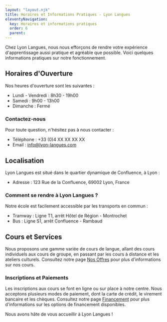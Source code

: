 ```yaml
---
layout: "layout.njk"
title: Horaires et Informations Pratiques - Lyon Langues
eleventyNavigation:
  key: Horaires et informations pratiques
  order: 6
  parent:
---
```



Chez Lyon Langues, nous nous efforçons de rendre votre expérience d'apprentissage aussi pratique et agréable que possible. Voici quelques informations pratiques sur notre fonctionnement.

## Horaires d'Ouverture
Nos heures d'ouverture sont les suivantes :
- Lundi - Vendredi : 8h30 - 19h00
- Samedi : 9h00 - 13h00
- Dimanche : Fermé

### Contactez-nous
Pour toute question, n'hésitez pas à nous contacter :
- Téléphone : +33 (0)4 XX XX XX XX
- Email : info@lyon-langues.com

## Localisation
Lyon Langues est situé dans le quartier dynamique de Confluence, à Lyon :
- Adresse : 123 Rue de la Confluence, 69002 Lyon, France

### Comment se rendre à Lyon Langues ?
Notre école est facilement accessible par les transports en commun :
- Tramway : Ligne T1, arrêt Hôtel de Région - Montrochet
- Bus : Ligne S1, arrêt Confluence - Rambaud

## Cours et Services
Nous proposons une gamme variée de cours de langue, allant des cours individuels aux cours de groupe, en passant par les cours à distance et les ateliers culturels. Consultez notre page [Nos Offres](./nos-offres.md) pour plus d'informations sur nos cours.

### Inscriptions et Paiements
Les inscriptions aux cours se font en ligne ou sur place à notre centre. Nous acceptons plusieurs modes de paiement, dont la carte de crédit, le virement bancaire et les chèques. Consultez notre page [Financement](./financement.md) pour plus d'informations sur les options de financement disponibles.

Nous avons hâte de vous accueillir à Lyon Langues !
